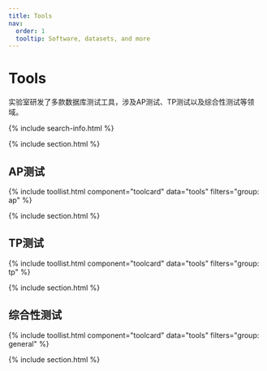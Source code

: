 ```yaml
---
title: Tools
nav:
  order: 1
  tooltip: Software, datasets, and more
---
```


# <i class="fas fa-tools"></i>Tools

实验室研发了多款数据库测试工具，涉及AP测试、TP测试以及综合性测试等领域。

{% include search-info.html %}

{% include section.html %}

## AP测试

{% include toollist.html component="toolcard" data="tools" filters="group: ap" %}

{% include section.html %}

## TP测试

{% include toollist.html component="toolcard" data="tools" filters="group: tp" %}

{% include section.html %}

## 综合性测试

{% include toollist.html component="toolcard" data="tools" filters="group: general" %}

{% include section.html %}
